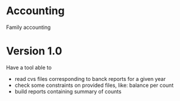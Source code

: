 # Accounting
Family accounting

# Version 1.0
Have a tool able to
- read cvs files corresponding to banck reports for a given year
- check some constraints on provided files, like: balance per count
- build reports containing summary of counts
